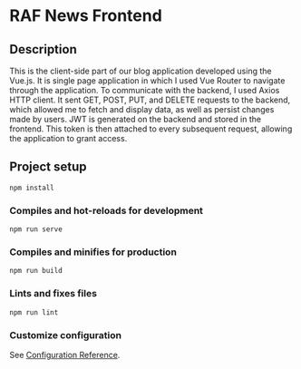 # RAF News Frontend

## Description

This is the client-side part of our blog application developed using the Vue.js. It is single page application in which I used Vue Router to navigate through the application. To communicate with the backend, I used Axios HTTP client. It sent GET, POST, PUT, and DELETE requests to the backend, which allowed me to fetch and display data, as well as persist changes made by users. JWT is generated on the backend and stored in the frontend. This token is then attached to every subsequent request, allowing the application to grant access.

## Project setup
```
npm install
```

### Compiles and hot-reloads for development
```
npm run serve
```

### Compiles and minifies for production
```
npm run build
```

### Lints and fixes files
```
npm run lint
```

### Customize configuration
See [Configuration Reference](https://cli.vuejs.org/config/).
